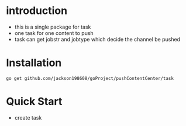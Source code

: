 # introduction
- this is a single package for task
- one task for one content to push
- task can get jobstr and jobtype which decide the channel be pushed

# Installation

	go get github.com/jackson198608/goProject/pushContentCenter/task 

# Quick Start
- create task
